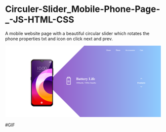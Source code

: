 # Circuler-Slider_Mobile-Phone-Page-_-JS-HTML-CSS
A mobile website page with a beautiful circular  slider which rotates the phone properties txt and icon on click next and prev.

![](https://github.com/Naeem-SahiL/Circuler-Slider_Mobile-Phone-Page-_-JS-HTML-CSS/blob/main/screencapture-file-G-VS-Code-Projects-Phone-page-proj-index-html-2022-02-26-01_28_11.png)


#GIF

